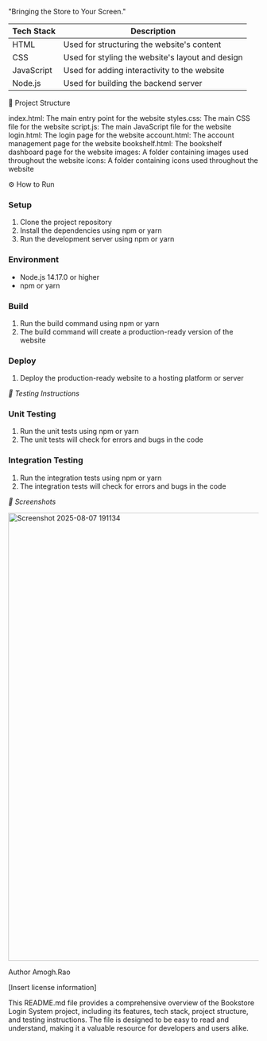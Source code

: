 "Bringing the Store to Your Screen."


| Tech Stack | Description |
| --- | --- |
| HTML | Used for structuring the website's content |
| CSS | Used for styling the website's layout and design |
| JavaScript | Used for adding interactivity to the website |
| Node.js | Used for building the backend server |

📁 Project Structure

index.html: The main entry point for the website
styles.css: The main CSS file for the website
script.js: The main JavaScript file for the website
login.html: The login page for the website
account.html: The account management page for the website
bookshelf.html: The bookshelf dashboard page for the website
images: A folder containing images used throughout the website
icons: A folder containing icons used throughout the website

⚙️ How to Run

### Setup

1. Clone the project repository
2. Install the dependencies using npm or yarn
3. Run the development server using npm or yarn

### Environment

* Node.js 14.17.0 or higher
* npm or yarn

### Build

1. Run the build command using npm or yarn
2. The build command will create a production-ready version of the website

### Deploy

1. Deploy the production-ready website to a hosting platform or server

*🧪 Testing Instructions*

### Unit Testing

1. Run the unit tests using npm or yarn
2. The unit tests will check for errors and bugs in the code

### Integration Testing

1. Run the integration tests using npm or yarn
2. The integration tests will check for errors and bugs in the code

*📸 Screenshots*

<img width="1049" height="902" alt="Screenshot 2025-08-07 191134" src="https://github.com/user-attachments/assets/2f64d412-140d-4a6d-874f-2ed9605491f9" />

Author 
Amogh.Rao






[Insert license information]

This README.md file provides a comprehensive overview of the Bookstore Login System project, including its features, tech stack, project structure, and testing instructions. The file is designed to be easy to read and understand, making it a valuable resource for developers and users alike.
